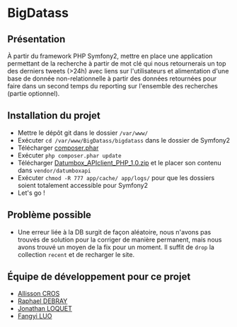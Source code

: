 # BigDatass

## Présentation
À partir du framework PHP Symfony2, mettre en place une application permettant de la recherche à partir de mot clé qui nous retournerais un top des derniers tweets (>24h) avec liens sur l'utilisateurs et alimentation d'une base de donnée non-relationnelle à partir des données retournées pour faire dans un second temps du reporting sur l'ensemble des recherches (partie optionnel).

## Installation du projet
- Mettre le dépôt git dans le dossier `/var/www/`
- Exécuter `cd /var/www/BigDatass/bigdatass` dans le dossier de Symfony2
- Télécharger [composer.phar](https://getcomposer.org/composer.phar)
- Exécuter `php composer.phar update`
- Télécharger [Datumbox_APIclient_PHP_1.0.zip](http://www.datumbox.com/files/Datumbox_APIclient_PHP_1.0.zip) et le placer son contenu dans `vendor/datumboxapi`
- Exécuter `chmod -R 777 app/cache/ app/logs/` pour que les dossiers soient totalement accessible pour Symfony2
- Let's go !

## Problème possible
- Une erreur liée à la DB surgit de façon aléatoire, nous n'avons pas trouvés de solution pour la corriger de manière permanent, mais nous avons trouvé un moyen de la fix pour un moment. Il suffit de `drop` la collection `recent` et de recharger le site.

## Équipe de développement pour ce projet
- [Allisson CROS](cros_a@etna-alternance.net)
- [Raphael DEBRAY](debray_r@etna-alternance.net)
- [Jonathan LOQUET](loquet_j@etna-alternance.net)
- [Fangyi LUO](luo_f@etna-alternance.net)
